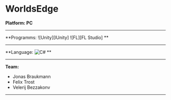 # WorldsEdge

**Platform: PC**
***
**Programms: ![Unity][lUnity] ![FL][FL Studio] **
***
**Language: ![C#][C#] **
***
**Team:**
+ Jonas Braukmann
+ Felix Trost
+ Velerij Bezzakonv
***


[Unity]: https://github.com/highdraze/braukmanngroup/Unity-Indie-Game-Development.jpg "Unity"
[FL]: https://github.com/highdraze/braukmanngroup/FLAT_FRUIT_Black.png "FL"
[C#]: https://raw.githubusercontent.com/highDraze/braukmanngroup/master/CRYENGINE-Indie-Game-Development.jpg "C#"
